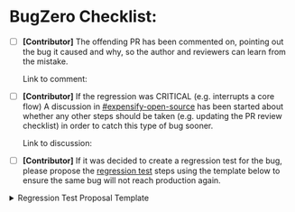 # BugZero Checklist:

- [ ] **[Contributor]** The offending PR has been commented on, pointing out the bug it caused and why, so the author and reviewers can learn from the mistake.

    Link to comment:

- [ ] **[Contributor]** If the regression was CRITICAL (e.g. interrupts a core flow) A discussion in [#expensify-open-source](https://app.slack.com/client/E047TPA624F/C01GTK53T8Q) has been started about whether any other steps should be taken (e.g. updating the PR review checklist) in order to catch this type of bug sooner.

    Link to discussion:

- [ ] **[Contributor]** If it was decided to create a regression test for the bug, please propose the [regression test](https://github.com/Expensify/App/blob/main/contributingGuides/REGRESSION_TEST_BEST_PRACTICES.md) steps using the template below to ensure the same bug will not reach production again.

<details>
<summary>Regression Test Proposal Template</summary>
<!-- AFTER FILLING THIS OUT, be sure to remove the <details> and <summary> tags from this part of the checklist!!!!! -->

- [ ] **[BugZero Assignee]** Create a GH issue for creating/updating the regression test once above steps have been agreed upon.

    Link to issue:

## Regression Test Proposal
### Precondition:
<!-- List the setup instructions necessary to perform the test -->

-

### Test:
<!-- List the steps that QA should perform -->

1.

Do we agree 👍 or 👎

<!-- AFTER FILLING THIS OUT, be sure to remove the <details> tags!!!!! -->
</details>
